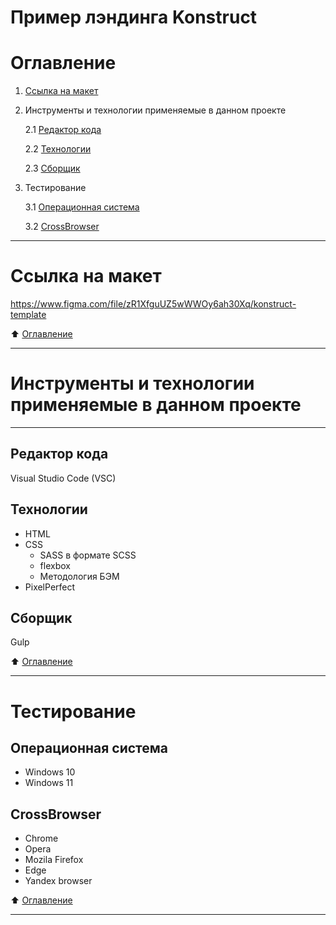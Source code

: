 # Пример лэндинга Konstruct
# Оглавление
1. [Ссылка на макет](https://github.com/SOB1975/Konstruct/edit/master/README.md#ссылка-на-макет)
2. Инструменты и технологии применяемые в данном проекте

    2.1 [Редактор кода](https://github.com/SOB1975/Konstruct/edit/master/README.md#редактор-кода)
    
    2.2 [Технологии](https://github.com/SOB1975/Konstruct/edit/master/README.md#технологии)
    
    2.3 [Сборщик](https://github.com/SOB1975/Konstruct/edit/master/README.md#сборщик)
    
3. Тестирование 

    3.1 [Операционная система](https://github.com/SOB1975/Konstruct/edit/master/README.md#операционная-система)
    
    3.2 [CrossBrowser](https://github.com/SOB1975/Konstruct/edit/master/README.md#crossbrowser)
____
# Ссылка на макет 
https://www.figma.com/file/zR1XfguUZ5wWWOy6ah30Xq/konstruct-template

:arrow_up: [Оглавление](https://github.com/SOB1975/Konstruct/edit/master/README.md#оглавление)
____
# Инструменты и технологии применяемые в данном проекте
____
## Редактор кода
Visual Studio Code (VSC)
## Технологии
- HTML
- CSS
  - SASS в формате SCSS
  - flexbox
  - Методология БЭМ
- PixelPerfect
 ## Сборщик
 Gulp
 
 :arrow_up: [Оглавление](https://github.com/SOB1975/Konstruct/edit/master/README.md#оглавление)
____
# Тестирование
## Операционная система
- Windows 10
- Windows 11
## CrossBrowser
- Chrome
- Opera
- Mozila Firefox
- Edge
- Yandex browser

:arrow_up: [Оглавление](https://github.com/SOB1975/Konstruct/edit/master/README.md#оглавление)
____


